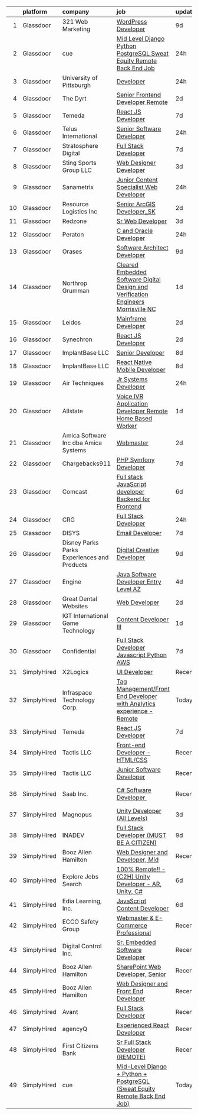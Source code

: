 

|    | platform    | company                                      | job                                                                                                                                                                                                                                                                                                                                                                                                                                                                                                                                                                                                                                                                                                                                                                                                                                                                                                                                                                                                                                                                                                                                                                                                                                                                                                                                                                                                                                                                                                                                                                                                                                                                          | update_time   | location               |
|---:|:------------|:---------------------------------------------|:-----------------------------------------------------------------------------------------------------------------------------------------------------------------------------------------------------------------------------------------------------------------------------------------------------------------------------------------------------------------------------------------------------------------------------------------------------------------------------------------------------------------------------------------------------------------------------------------------------------------------------------------------------------------------------------------------------------------------------------------------------------------------------------------------------------------------------------------------------------------------------------------------------------------------------------------------------------------------------------------------------------------------------------------------------------------------------------------------------------------------------------------------------------------------------------------------------------------------------------------------------------------------------------------------------------------------------------------------------------------------------------------------------------------------------------------------------------------------------------------------------------------------------------------------------------------------------------------------------------------------------------------------------------------------------|:--------------|:-----------------------|
|  1 | Glassdoor   | 321 Web Marketing                            | [WordPress Developer](https://www.glassdoor.com/partner/jobListing.htm?pos=117&ao=1110586&s=58&guid=00000181b88509a8985dd93b8ad0f6d2&src=GD_JOB_AD&t=SR&vt=w&ea=1&cs=1_91f9e5e0&cb=1656658135871&jobListingId=1007954822152&cpc=FAE5E775D180B2FB&jrtk=3-0-1g6s8a2erirn1801-1g6s8a2fc2968000-ddef0a82a10e3399--6NYlbfkN0ByKgfaUt2a0Irmq-00o0RC15nfDUp_kuS-Odc59J78-rY6qT8LiDivQGgLWmAUNF59yreOZ2i7sknObRLW0wiZrqiE0hR_zVbF9rB1AyVlskaCA_HXsRLnJBHonyFgz_k_KQiJJ577ITbOYuntN_GnUFWrxXjITNmd5vyIH0A1taPlR70B5rTi287WCZBQeAK7aG8vIbEobveN6fFgdDw4OnAdDRCjR8U3v-WOJY6ZmN1nmR1EwEHmyC33l80LgjpVZ8FMz3e4ht4n8HRvvFxqedAWOKqBXyISsvmrgLKa0NxkLyrhnL0JikCCtxE2cbI29h4h109a-l5OtAbnCarU9ESh2YOAn4grb7mIQrIYq46nh8OVZHAbSuT_w8jH_AiQVDivslN7uo1_6GRA77jO661giMrE1mx7tLHkScsauj7mh-Q8QAF-dN7mI9nKyfS4MJ1O8MSK678NZ1_O4umQRVMpEOGGkvqeLPuDBm9CTz8aIbKoeptl)                                                                                                                                                                                                                                                                                                                                                                                                                                                                                                                                                                                                                                                                                                                                                                                                                               | 9d            | Remote                 |
|  2 | Glassdoor   | cue                                          | [Mid Level Django   Python   PostgreSQL  Sweat Equity Remote Back End Job ](https://www.glassdoor.com/partner/jobListing.htm?pos=115&ao=1110586&s=58&guid=00000181b88509a8985dd93b8ad0f6d2&src=GD_JOB_AD&t=SR&vt=w&ea=1&cs=1_ea96fb08&cb=1656658135871&jobListingId=1007973167613&cpc=4050D81B60456B41&jrtk=3-0-1g6s8a2erirn1801-1g6s8a2fc2968000-ccded6c82736fbf9--6NYlbfkN0DuulVXW0zorKzZBhjCLVUeZ7NW8p90YuVyCa3-Ydwd44wMloTYOIEOkr1JTqGNyHDfc62YAob_IpDPsfmt0dnhP9X171kEGiCajA6DMkizCX1ChDc3lFUHn7a3oZ7BpO8rrar-piFeJO4Ync4sZTKoKm_G20t4tysQzYgwb-jcZBEZlTxIsHrgnzPgeqAdZXFb5aCArmkWmqg9cXYo-n1W3C2mSHvSIAXr1oOHWJl2-4k_KIHnQ3mvW86kQctA9QAexCiVAJ-rH0E-VQdvslmOuKXqLhHZWcZv9EY-W7ducmnfoEEIGzxLYT7AF5hYXKkV6XMO7Kj0jFw74yE38goTILHn6NJaO4Kyff9dzKJ8EiOe-zv_QPFacOf7pcZFgpL1o2Yl88URqyKuV5KmfWm2eXfzG1t5WetX1ZIXmD7dezN3McyqQRtsM3RJOCx-w7Xxp2WGaLGKF8GXfv02WcMqIG3SsboqfUK_4jx7dq0oFFrbpli-gClh1-Xw23zvJh4wFkhfN9vOmg%3D%3D)                                                                                                                                                                                                                                                                                                                                                                                                                                                                                                                                                                                                                                                                                                                                             | 24h           | Remote                 |
|  3 | Glassdoor   | University of Pittsburgh                     | [Developer](https://www.glassdoor.com/partner/jobListing.htm?pos=107&ao=1110586&s=58&guid=00000181b88509a8985dd93b8ad0f6d2&src=GD_JOB_AD&t=SR&vt=w&cs=1_6d623191&cb=1656658135869&jobListingId=1007973886550&cpc=9BE7264F9E667C9B&jrtk=3-0-1g6s8a2erirn1801-1g6s8a2fc2968000-206045d09a0f219a--6NYlbfkN0BGmADthxZaA8otmfhfY0ijVz_UJDX9MEhiblMcOISCrbd7MpXmKChu_c6xcD5Q0smoz048FtDSBW4h2ZiC4SmbOgUSLA98uue0GkrBs2WS9_AWecz5ysaEzTue3oobRZikBQpQhOjWHMPHSKhJO4Oo1B4e0Eq1UDn94LxHyPG7EchgpWViSfdj7UNJ-nV5xr-_6Fr6kwqKt3GGUuZ_irnBbDL4lA5r1T-XBfkGwMOcdZNEEKfx6s-Dlm29PAeuKhzK0fmNLNVUv4KIADBf5iMPnZ1YTNMEY4OfDK6zsl9wKnAaVNhgWfAU5lPIqfFvSqYP1xpncaJmObSIsBT2Tz2KSLEb1UbolepSMMBJjZFuijmrVJjSh-KpR8kBcg-8aZjkOeYKI5iU64rbcmxqObrauAbWw8uIdfIWSVllNoH0NrMWM4dKGQYadRRoc6ioeVHY6NBfm1P9vMls5IJglOBPK4EoGB0Gr1k%3D)                                                                                                                                                                                                                                                                                                                                                                                                                                                                                                                                                                                                                                                                                                                                                                                                                                                                | 24h           | Pittsburgh, PA         |
|  4 | Glassdoor   | The Dyrt                                     | [Senior Frontend Developer  Remote ](https://www.glassdoor.com/partner/jobListing.htm?pos=101&ao=1110586&s=58&guid=00000181b88509a8985dd93b8ad0f6d2&src=GD_JOB_AD&t=SR&vt=w&cs=1_2c73eaff&cb=1656658135869&jobListingId=1007969608293&cpc=3BDFD099D8AB9A68&jrtk=3-0-1g6s8a2erirn1801-1g6s8a2fc2968000-a4ac072968c54714--6NYlbfkN0AFaGKiZr_kAHuZ3OrJZNHsT_4fdn-2K5hALt0VUNIML-p2-zq8gOZCfkX0Qz9EZdKZ2S6t1cH4bXOQMzjrwtJfwXKqHF9FNPx129k3-Nf-kHOeY8Dfrpw0UjKWfkWKP4ebHmT7cElbK6Hh-T7_XF1zHQ9SwOOUH09QHAahhz9dYnA1K6_9wyrhugBwV5OlDChFxeMLXZormZxEWBSwgbgIviFV1GcXw-T1v4XdmTHRvFTg9nzPLXtmbccaWqUp7_LK2ka9dEsTQd4hmEvFBvMUgqu6_JpWBqdLstOzO3Qo7erQEQFs_VaRGaqpVq_2XQLw4P2CYDkOeuf5wDkkcxnj_w191Vw4Uf8-ZCMPXwKdSAKYlDnjJ2A96PxDWkgu_zCHaJZ53WgYu7pgRZeAfd8s_y9ZKwZjRAB-DaulrZiYAG6bcX0vLcI18DjMZZ98qEym9GcXCm7XnpwAWVkybRvYIsht00UN3A8dMUui5IeozKTdKcslYuUAyYu2sHm3FeRUeZkKe3K-ao_F721kxK76XOSc_15-zhQ%3D)                                                                                                                                                                                                                                                                                                                                                                                                                                                                                                                                                                                                                                                                                                                                                                       | 2d            | Remote                 |
|  5 | Glassdoor   | Temeda                                       | [React JS Developer](https://www.glassdoor.com/partner/jobListing.htm?pos=109&ao=1110586&s=58&guid=00000181b88509a8985dd93b8ad0f6d2&src=GD_JOB_AD&t=SR&vt=w&ea=1&cs=1_ab5b0ed0&cb=1656658135870&jobListingId=1007959732625&cpc=1CBFC3E34E2A31FF&jrtk=3-0-1g6s8a2erirn1801-1g6s8a2fc2968000-daab9cf358e9a641--6NYlbfkN0Cdyrb_-SYpjIsC7ShR4LTJruqxAexHI1Km_0W0EzpI0flnEmGiV58GZ9xpe0b4n9KvnEwlxLNWrBw5USPH7_yK7Hr0sOLwuBdBAtci8AhMmMFoxKXs5iBNk0ouHvMGgggKeSloHVxXP2HTUaJrgjzIf6iQaufQAIIribjXMNbv4f6do14-85BNRRzFkWm0yeI1T7Q_lXXhAnM2p1XGqq4BjzPmaCQgZREpmqsbDC0bDz9BBvvI69LAA11_LRakOFG1oqQAdNNlpzgPbkAM9rB9_BAAn2UbtTe8sEwmO-b6sYVulw3mfQoqrrO9K4nWR3PXJ6c-e209iWR3g8yyF43z4EtGrqCjBiKwr7-JdfKiZsaNUON3upfrKiUVvxnx_76jC97nw3dp_TPBCyYZaNxTnJK9Xz2_iyw7wJ2uP6u_KSnLL_YFu2OrS2g_vB8sNDAs4aqRIjRyAdRXCTZt5hUS0dTT3DGzTp_EbjJK8Bha2EpwAwOa1yfFg8a9BOaglQQ%3D)                                                                                                                                                                                                                                                                                                                                                                                                                                                                                                                                                                                                                                                                                                                                                                                                                  | 7d            | Remote                 |
|  6 | Glassdoor   | Telus International                          | [Senior Software Developer](https://www.glassdoor.com/partner/jobListing.htm?pos=120&ao=1110586&s=58&guid=00000181b88509a8985dd93b8ad0f6d2&src=GD_JOB_AD&t=SR&vt=w&ea=1&cs=1_9750feb2&cb=1656658135872&jobListingId=1007972933482&cpc=214153447B1391FC&jrtk=3-0-1g6s8a2erirn1801-1g6s8a2fc2968000-f29663f8e8c1ff8a--6NYlbfkN0AdGrDT_OdrtthzsxK-GnvOK7_TOwTlzanfCd5piQttZd8QxgKNk2fPiFQ6FW7UidOhoCiaxbfr-5KHlx6KUmPwUoQHHa83qLGJ8RiwwX9zcEoqwl6jOgT_nBcCBNX_Yt3d8j67AFvKV-b8pbQ4WAiuj33UIXVjyQnZMT6l8bFvT2dLw__6S66aOqif743zGO_V9pZQPaYr_vSO93nsoe7jigPpV45WJlJxmREp9aWs82FqBKXJiM6582Rm7kOCFdJQYO6Sc6WrcR6BX4Crcu3LlUZM1VWDI8bigS2d4imNWE1WPjFlr1uA3JmaWedP_VJuC0qUaQuRNX9rMxfIgvAZDzJWBretv0AzOv0tvy8YbK1p_hV-pZQhVrg4EuB5yf2dw0YFC8FmVSOMGbPt3N6F0WmFXjpcHGkcjiEaImEo0-YBTJAfypfL0ztDCCcOpsY9OEShQT7oZncasC1R354Fuf-jOGfieheIM3ug3dNWzjoYxfEiXnBR95aCHqRMYCfKXq35PI1U4Q%3D%3D)                                                                                                                                                                                                                                                                                                                                                                                                                                                                                                                                                                                                                                                                                                                                                                                             | 24h           | Englewood, CO          |
|  7 | Glassdoor   | Stratosphere Digital                         | [Full Stack Developer](https://www.glassdoor.com/partner/jobListing.htm?pos=121&ao=1110586&s=58&guid=00000181b88509a8985dd93b8ad0f6d2&src=GD_JOB_AD&t=SR&vt=w&ea=1&cs=1_39acef8e&cb=1656658135872&jobListingId=1007959632296&cpc=5E31031E1AFF45A7&jrtk=3-0-1g6s8a2erirn1801-1g6s8a2fc2968000-f72fa0827f02a371--6NYlbfkN0DeXU0vMxLyKhfauY-dgUBa_3v1DHLtGGo4EP_Dl8CiY17m030-MnRoUnKaUvkqOvQB5Qo7NFbDzIdNkqoeD9lZhcAe39ZRGXc5vpNDZLFK6bRoBDzbrMjPgToN5QMZkzHVd3eCPMQ2Cf6P6wsqHpVh2Kn71G9VE0thAaeAh4K6J073OZuymziNhOC06MqbG-kzg42ONQRD74yige9tSWxd8pGemxxlz4dqV96GHJj-MpMcmhdMGyvx1uTOYn7oAgKHplWmCPDg9WPQdE-JDuDA8Mf2fWsRWqh-6ajWEv5ETHfQdiie2x0Gu16iNrp45CX_Npxa45UG-0WezoBDbdb53jMtGNTW3QE9vatt3Vg07quQH7nBA72Z63TOC2ff7zcUqjLkVyL7LZ1kGU0A0EGFhBKbI-goLJqO62C0hwb-lge3CiXn6hPifdFCK0XjbjHkJh_7wTo0-oq25b1W3rkCuiE-cg3x_-Pxoeuiuau2Jh-g2IukdsY2zkMpNSa0tQo%3D)                                                                                                                                                                                                                                                                                                                                                                                                                                                                                                                                                                                                                                                                                                                                                                                                                | 7d            | Remote                 |
|  8 | Glassdoor   | Sting Sports Group  LLC                      | [Web Designer Developer](https://www.glassdoor.com/partner/jobListing.htm?pos=129&ao=1110586&s=58&guid=00000181b88509a8985dd93b8ad0f6d2&src=GD_JOB_AD&t=SR&vt=w&ea=1&cs=1_f08ce233&cb=1656658135873&jobListingId=1007965945473&cpc=4050D81B60456B41&jrtk=3-0-1g6s8a2erirn1801-1g6s8a2fc2968000-7aa6ed2c7a1666f9--6NYlbfkN0CO3DEfAY9A68AIVwcxeRGvQUfeLcLgbZIyCfLEHxv2SZVKkquo_LQo712HIgkdXbJ-nyzvMI5zAVDDxnBB20dV19Pjqj4grMzYD55erRDGhyKWRc-5yL7nhPy2_nAEKeYIgowmybDNDjYvnbAiTZMHc0zKbFKNkRkOR4dQlsFasbfCPDHFXkQgfJvKytGSIu_nEBnvoURSZ-q7dziS0vrGRkPzZRKmfsMzsN-ZFDu_4_ZXVLxDXVyQjpLlm_OB5rxKkRCXCm7wEjCTzS6cMn5ZI7EtaUX24KyA_28YMHnL5KgIfHVRk3KJvbR5Vb0nIGjSFQeH3pYB5PmMg0sS-7s6BDfi3zIG6cd1uB8wt94NyQNyOSNwECc3lCdEVb4KHKrqCkApD_rZjs54n1dZ6J3NGSX945cFZlOlDwHnR14Y-jg22VBxjfV-rbiGpEyQR2YHYbTKRY9ldIvNhsxi5VZy8sSYqHzR6yN6CnLG1FwXPKTFV3uWTqWBwoD0MJOJ1aI%3D)                                                                                                                                                                                                                                                                                                                                                                                                                                                                                                                                                                                                                                                                                                                                                                                                              | 3d            | Addison, TX            |
|  9 | Glassdoor   | Sanametrix                                   | [Junior Content Specialist Web Developer](https://www.glassdoor.com/partner/jobListing.htm?pos=106&ao=1110586&s=58&guid=00000181b88509a8985dd93b8ad0f6d2&src=GD_JOB_AD&t=SR&vt=w&ea=1&cs=1_3c647101&cb=1656658135870&jobListingId=1007973297537&cpc=281FE6ECBEE2538F&jrtk=3-0-1g6s8a2erirn1801-1g6s8a2fc2968000-feec02afaefe8624--6NYlbfkN0CyQKdz8_lqdlgY-c-amsQST66Z8QjChsyYA8vzcGklWI54h1yaGRml5nZ8zCgFfjIOgXqhSjZJh-skiC2lxW7_58zFCYC9iOM41XfcBEeYvAm8MLwOfNCGc_AfJgoz_-CfSctcH7JyVepqvnLvBLKN7lNiOXCdOssTUdVoJKo22ca9fUqE-emWbrCvLmsIfIk7Odw5gFDNDjV_0YN_d0_kQfzXJAd399QrJCgIUwSxS1UvB_ZA-E93r8W_hi7P47l8D2VRyEG-eA3a20YSXtd0Bz4_hMy6UnmbrGSftL8Ifa_R7N2AwLIOAxiPcu6fHOkjgH5ieyH7TG9roHlOBNbgntAj0WNxmyc_X9NpGRt14c2lBI9wkhA-zGeQg-67GZVwo03_KN2hSMiFZgBslavb_WwUmG5XC_VkycYAG86ObwvvK6sOyNH1TRn9-QSM717rFnA1d506IWUG1hSSt5UxuDg0W4lyHi23tYySjyy4nzl8HFcQyTBoxgKCNjrF8z5nC7kapBxb5beCp3Sh0UMajRjdeFo9GhU%3D)                                                                                                                                                                                                                                                                                                                                                                                                                                                                                                                                                                                                                                                                                                                                                             | 24h           | Remote                 |
| 10 | Glassdoor   | Resource Logistics  Inc                      | [Senior ArcGIS Developer_SK](https://www.glassdoor.com/partner/jobListing.htm?pos=130&ao=1110586&s=58&guid=00000181b88509a8985dd93b8ad0f6d2&src=GD_JOB_AD&t=SR&vt=w&ea=1&cs=1_2b57958c&cb=1656658135873&jobListingId=1007968476433&cpc=8795CF9063CD573D&jrtk=3-0-1g6s8a2erirn1801-1g6s8a2fc2968000-056300e98bbe2ffe--6NYlbfkN0DocVae39sZLCxJXXhhjNJGvhWXz6YqWEk9zT_2ttyk4dOkm-T17qKsjgnI8TzfsPfvMqwyBL0fsmgkQiCIV2C_JiMt1kmt-VVTFO8L1FGwNgb-W4bQ4HKYm4i12e2TLBRB6cQ9b2hYphuAuOqfM9KRVsffsw_ZDFYGJ_yDiKNnUDoEyGpF3VFtJzcnsiWyIIhCYUP20qRJPFqpSccYmxZuzZRld7GWOiOnzVvnAUiK5wqF-WhKzBq70dnJx4KAzLcMyO_b8-_NVMzhfAM0pdQI18p4WhMcwJ0zDyynTUkYwU8bnYCHBKEw2Ym14tGgDg5LINJz92i3iNdocynoq6_ae4Utzzg53yAvxsQ41RW-wr0OtgP4JSP7voNrubKKkdBvjKNnjOUGmQ2lyU2aMN58De94QMxrkbZYP7Tzsiq1RC4d2jGPJ4CKq3a8gPLDYqPE6aCIM19z4pIyWpqvqxHQSE0FBq0E7XSMemfjPZ4jOd41d9YW4gzFx2RSTSfhJyg%3D)                                                                                                                                                                                                                                                                                                                                                                                                                                                                                                                                                                                                                                                                                                                                                                                                          | 2d            | Remote                 |
| 11 | Glassdoor   | Redzone                                      | [Sr  Web Developer](https://www.glassdoor.com/partner/jobListing.htm?pos=122&ao=1110586&s=58&guid=00000181b88509a8985dd93b8ad0f6d2&src=GD_JOB_AD&t=SR&vt=w&ea=1&cs=1_fd5d68ab&cb=1656658135872&jobListingId=1007966031770&cpc=07D58528F3898F33&jrtk=3-0-1g6s8a2erirn1801-1g6s8a2fc2968000-46dacacdc4cb711d--6NYlbfkN0D5EoDI19pzLD_ZoAvoqM1-O9qeTV9KvYbDAr1-bMzVceZA0cQEimOq0f5sam2iMXLvpBAlcFYpRrbMVYo4nbG-vgv5xRZHLy9Uj4Tzy5Eu76bzreVEvUrNpyM1vNAFX83T2xwVnP168wdDxOQ_bPP-aysbWYDrpPTTxNvfPajk2DNn0O2lnR1JvXq4VHbRo06q6jye0HfaXuRj3Cfw1GAASYp21vE0EmCniwdAdggJgJSpPgEblBXvG1BOinoiIrp50cBoZpcO6wAh4bQLeXb629MOtUuJwKk4CUfX0zaPgGoTfTzStCRIs0z4Pk1bVf8LilcyWocPZIe_-RNyqNCmdC_1mpOlXujINEJ6wHhyhgHCe2ky1zBilFEh_BTYyp1zishQJtU_lbhVx6oxP7URol-1CrYMo7UY5RCcf49zosqDV07gqRt0az13fFWijYftn-z_QjQCwLG4Zh9wmTlAhNAGrhyb0HqBkCkve3Y-UbO3SFT4Dda4xLQLKdE5Mq4%3D)                                                                                                                                                                                                                                                                                                                                                                                                                                                                                                                                                                                                                                                                                                                                                                                                                   | 3d            | Remote                 |
| 12 | Glassdoor   | Peraton                                      | [C  and Oracle Developer](https://www.glassdoor.com/partner/jobListing.htm?pos=124&ao=1110586&s=58&guid=00000181b88509a8985dd93b8ad0f6d2&src=GD_JOB_AD&t=SR&vt=w&cs=1_d7936f66&cb=1656658135872&jobListingId=1007974865644&cpc=87A0A889578C8297&jrtk=3-0-1g6s8a2erirn1801-1g6s8a2fc2968000-d9667cc982d845a4--6NYlbfkN0Cx7R8OmodZU4Ze4hnUhR0Myw3_voyDLMHXumN7ynSuTrXceT3foN28OOGtcbbQ_752gPIrCEo6Vy0p8N_BBb3t9TVBYAIm1Y41AhN24E1pxPfMbs3yvxkfKTw8SxhZXdVBF8paCYwprsuc5fW2lwSOSJb8ILJ3rMAnTh8LZQSAyZ0XYMHdwu0XXp8N6IAGBBr8y0ywepZZcZi-YWGVtoTjWZxKLEPtvz2HGn_QNg5sMiMafSHVysDmdwARde5oEjm1FSTglOERPSeR3Jca5PezrGZ-5CDuXwjIasUPPaEoXrSGBRcoIOJmKuxHNmf8XDqkw0bJLlWj0fv8d5_VJVnImkR2SXsQjt51M4U64fSKRXl6oVegQYEIpehMkZQOuQ4d-nk21A2MvkfrDR7MWH9lSgTUjzuMFNUKteBN_BpDAcyTpjnU9zfPpFHBC1nB2vhI9ohBRiXTy1GwLN8XfTu2COwIJ2wJZBYHcpQBAsrRgMVvqJ5CxqCi_Q15-C_tJ9rGF6eEvDbSrHq3VmERwsXVOaIsuszXMiIJuR6iulLNxOeDIOd5szRm3t_6x13WOAR3-xdI9dbv-mHWo6nvBsVRLWnw6aatgjwunxdnJUQTBmv0F_Jxm94ct4shwZ4qLeJFfq0Y5WGG-jagGrVKdP785RvWlS9YLqV0qe0JNtpNASrimKfqUAzqkqv-BpGNE_KotBXbefvZVNXevO9wYQWksNqovpbVZrtosgQxzqJUcf5RrFF_ApzD8BBr3eiXy393MEvo4iJoyjPhnVJWkfhyacbNVBPzQJP7GBQb5nveX21qzDH7R-AzfpIyVCAyeqDF0MLOIWqIZMs3tVbJRVdAYnX9hWELdSXE2CSPcM3LBx5BxI_54NfcuZ5L4fUOlEC6DYSZ-mKXD0tZeCglxjT4YhsW1xUmqzYtr2YYgQNXxQPyiL99016s_YsaRagDwtfD2iksct7QJTwrZbLxwuuRk4sySDy9OaKagoREx_GSk1FTLqVNU0WMr3ZwJM6l20-Z67wyOm2BH7PDPo3fZ9Ky2lLBBo51zX_t86FUaqXAH2GhS6sPBzlFxqa4XdK9m8l3bc-NmgCqIXa13wRDJtMxfDTOG4mR1xQ%3D)                                                                                                                                                                                  | 24h           | Chantilly, VA          |
| 13 | Glassdoor   | Orases                                       | [Software Architect Developer](https://www.glassdoor.com/partner/jobListing.htm?pos=119&ao=1110586&s=58&guid=00000181b88509a8985dd93b8ad0f6d2&src=GD_JOB_AD&t=SR&vt=w&cs=1_00c845cd&cb=1656658135871&jobListingId=1007954359513&cpc=1FDE87803EF93CD3&jrtk=3-0-1g6s8a2erirn1801-1g6s8a2fc2968000-381539ed4f9554ed--6NYlbfkN0Db6qelecMVkl4ED7NDjuH799SHfUD0fjmF3dH_sWTV-S5cZtlRRtuRgHnGdezahXkl6jpw39mKrvxbEbkw0NRcHkgwbeLVE0O1BqtxC9o0pyAm7MQlXbmQhMU5GSQ0t6BRE6-n_dygQLXydg419ewpC82HDnGq6AdGBpmNAjgyDdnuoMXEWpqU7_6eN3MMlP7ZIDx2e7WFfJxaLDCDSdbkiFxmNkZvUAceACtWAFqUpv9CCtywA4oIpwWL4uLMD-xkeiM2NwUDs4_50Hl8dqbQOJ9-ttokua72UiX8d9cuRUYJhP7uNRjiH6F_CK-tsBq50S82CWGI6ljz_SZkiGjC2uGrjXJhJwNpHaI641VuYVoQjxg-lVUFJoF7vIgmZ1sEXsD8EEECm12gYihV61W7BgC7_CJiBG8FG7EaaNrL95-b-IS4XXFS5bf2B30lDGZr8LBPqqv7Cc_-uk_f5yn3wywKuKRtj3hGiPAsuHwYIpGXZrVMSsVbjpMlpNWAYKu3tnOak3eMbzyx21EnXbRwhJACdILeOhNe7AKXQQVeVXoGa3Z-6tPSy-Lcq9Td9-Y%3D)                                                                                                                                                                                                                                                                                                                                                                                                                                                                                                                                                                                                                                                                                                                                             | 9d            | Remote                 |
| 14 | Glassdoor   | Northrop Grumman                             | [Cleared Embedded Software  Digital Design and Verification Engineers  Morrisville  NC](https://www.glassdoor.com/partner/jobListing.htm?pos=118&ao=1110586&s=58&guid=00000181b88509a8985dd93b8ad0f6d2&src=GD_JOB_AD&t=SR&vt=w&cs=1_74ffce98&cb=1656658135871&jobListingId=1007971267809&cpc=8507CEB59E1C6AFB&jrtk=3-0-1g6s8a2erirn1801-1g6s8a2fc2968000-dd762aca909c78d6--6NYlbfkN0DPf8Tf_oakpB62WadId2dzQiWExtALTi0lpCM--zHBL1trAzPQuAwgyDf_-NiZch3i-OYCl5j4tcfnsSekmRf7-8p5DeRdTjJRkymvbUrqpf2adcNt9ybjtpfD7FJavY2C9wNuAjgUyqV2YVCHwe78Bia5_7pDAbmKaQvErAiOmav29zitHpJQhDzzNbG-8a4NYTl5dt2styQz0iTZRTJurKBcw2GMO_s4bUBD9MY14fWZTzwMoXvI4gkgR7QhBjgIfhyT4tH86j0PMa8kbAl2bok5iMwgy_cwl1L8v122al8oy_HjjC7xuAXy19w-YifLxkCbPLmzOOa9saOd92xx7yyEoZiugVO_kYThSKlByhxDyuUW8dS8MyL6XuBLxyhnYYaFCwO66PUIVdHs-7LnwhqGFPj0NhsegN5pb1Tell56Acc4BBj9x8DrIsi7oOSyWgXZXX5VmGzHwgm8StUDaR_kAKiQ5keq2DTbtfwywt4XlYRwzfQzAz1peHTLNF7kuCiIAls2weIu50m5zA6Zw_on33uv_a4yhJaTqLE3PHz5tcf_3spseLBrEci2UwXjvtPBFRCIzfdPgAnnVZMOuIIqHs_35d-boToPTwcDSWImicJ0Nu06PQ65N2ZP11caEASbupw_ixy_SN2gdYvJRxu_iwAHclBFIJoi3IjcZi_imVagNnZ891RjgfVefAZLF2dob8UTq97BYH69u9zIX9PiDxpBzj8iPKUz5WijPfsHhyYSys66l2dXIL5Nh_MSIES7m7LI7WLFtwUWLlZFDvtBWj3-6dcvsJOb2McwgLnk6hCUy48R4ma1_xbxpJ4zFM5C4ifnWPMZ-YLPxQgmt-5VLHGkAApDDo94JCHMHKtpfXD3JZeHG6DH8XYhekkIl7uR0qGGjbSmBtzU_y5Wu67AASq76IY%3D)                                                                                                                                                                                                                                                                                                                    | 1d            | Morrisville, NC        |
| 15 | Glassdoor   | Leidos                                       | [Mainframe Developer](https://www.glassdoor.com/partner/jobListing.htm?pos=102&ao=1110586&s=58&guid=00000181b88509a8985dd93b8ad0f6d2&src=GD_JOB_AD&t=SR&vt=w&cs=1_ae785a8b&cb=1656658135869&jobListingId=1007969127017&cpc=356D09F0C08B1729&jrtk=3-0-1g6s8a2erirn1801-1g6s8a2fc2968000-0163859a117570b6--6NYlbfkN0CZUO70VSdYKA8PR3jfrSh5ljhqJhfDt0PzQCMubt8cRihWbmqO_-CcWTBwQGpXTigigmGnKKs1tVoKZfO6IhECbzo5K_eyvyHLri9C8AICoeCdwmFFsE_0QT7qt8DQBw6VjPm8JbxizfOM9s-ip6P-ixb1td6LAa_DfWd_kymOIJD9IepSBIo23sXQQKyePmmC51f6Fgwn7aegofzA97w3xdCkImmSLR7vst2Syv2YPE-mmXozI4EgNPgEBuHsp4r0j6vynj_pHUSyeuDfp5mR_tuwImqwelgXtwHAeKYs8fOrEX08G7dSJmIuLjj0_yMBHKEDyvxgGYH5g7c52sn6hjCIfb6mTlda4sY1w8vxcr8m6K_vpnu4ZHLT0PMA6wEkex_szN4dAIH_4hTELbG3TAtTWG89b1A9nSjak8W0GUSIkab1iqySYCwkqvm6T4laBQ_VNhEN1wizp0yhdwNdexsfSfdJsfsJ9vwHUk9TvwepsdCoySU3e_S18-zmSQyo63EUJyPU8Td8aiK_IpSjUhQ5sqYDtAIkcqp0A-afgApZzHnciuUC0uevuiJ7jpzKbak_iyBgLTD99rGI4oM-zhhRv8oN6M8%3D)                                                                                                                                                                                                                                                                                                                                                                                                                                                                                                                                                                                                                                                                                                                      | 2d            | Windsor Mill, MD       |
| 16 | Glassdoor   | Synechron                                    | [React JS Developer](https://www.glassdoor.com/partner/jobListing.htm?pos=111&ao=1110586&s=58&guid=00000181b88509a8985dd93b8ad0f6d2&src=GD_JOB_AD&t=SR&vt=w&ea=1&cs=1_dec92a76&cb=1656658135870&jobListingId=1007968335728&cpc=47CFDC01B3F81FAC&jrtk=3-0-1g6s8a2erirn1801-1g6s8a2fc2968000-a8c81833d9a166b9--6NYlbfkN0BTd2IEpE8JLL40oeQ4zzPpkgJHcvS777rH89BTm8MqnXWov_kcApvAVkebXd7qJYxNy0_qwu4wql1hVx670LCcahuuhODFllGzfln_hYJeov-KoiteeywrnbBztC6nhxA9VsHj3LeF2XfsEgVqjFnEnFHJCB11yLcmrlMyIT2Z88Df71ttuUoWJfg2De3XErfnNDIKfmt2-5jqGMZ6ynNvaWFuL_8PmzNHKCSMdI1XucEh31rUaJf1As1HosSLIyzhX-HsVcUqcMuEaK9-3UWmD-zW29yNkaIAbfJyL4BdxDE02pLg98rSoPEAQHG3O3bi8I9uafWAFF6V-gvYQAPrS06-UQs2A_HsdLtZR2PtDZNNLDz9xC3aM1w8-WTZstrOXbvOxGN3o0swncIf6Dbb3_7d_IaSk5939KxaunU-dWW4uWqg1eF9blceZXf7ft9Ezr7m-7EtTtnfAP-SEaGE3_xNFhkLUmRFz53BoO2gH64Xj5KegnxH6U4VXvFbt2w%3D)                                                                                                                                                                                                                                                                                                                                                                                                                                                                                                                                                                                                                                                                                                                                                                                                                  | 2d            | Remote                 |
| 17 | Glassdoor   | ImplantBase  LLC                             | [Senior Developer](https://www.glassdoor.com/partner/jobListing.htm?pos=123&ao=1110586&s=58&guid=00000181b88509a8985dd93b8ad0f6d2&src=GD_JOB_AD&t=SR&vt=w&ea=1&cs=1_d62d049f&cb=1656658135872&jobListingId=1007957820633&cpc=9EDA28EADF1DF7F0&jrtk=3-0-1g6s8a2erirn1801-1g6s8a2fc2968000-45a05c806a6d09c3--6NYlbfkN0BHQbTvVCdnG9b5D_7dafPobYSDZepSIAvvxtVc087LjiNw-s6lgyJaGbu7fEscQ6pZBMKEtdjxNwgmX0ciyn-BR6tE8MLSG_fBtNgqzdZIrlcnvrR-wrO9YX-yeiUAT8dLF1Ic2AHyvzhCxNBqKELpLjJWlKBiNFQYeImUzGsLe4qlT9S8ZJ2CPHHjE3WuI9kEJVlMpHHkAGCf-WHvDSVSF4sl-c7_UBvp8RetKD3422hjeXN7bjZomUNYmMR14OA9BafTqUNJPibIqJOK2hJkVTqQ7hAvLYFeiZzks7SNt1a9FwLXYDLiX7X919FJnFxS1eelrT9aQyS65sj1iFegbs2zNS86UEiTBBt_QS1DaH-508fOKgqkulTDcFXusKZSuFQq912qhk3Xs6Z7YVUCVb1X_8K_YT5GoHC_fcC-AytPKOunB8lFOrShFr6_2IM3jjmF-TTrqEsPOxoBOCcnv2d2xj_a7IOSZK8xceywfBhAJvy2Ek8Akzsu9JrdAfU%3D)                                                                                                                                                                                                                                                                                                                                                                                                                                                                                                                                                                                                                                                                                                                                                                                                                    | 8d            | Remote                 |
| 18 | Glassdoor   | ImplantBase  LLC                             | [React Native Mobile Developer](https://www.glassdoor.com/partner/jobListing.htm?pos=114&ao=1110586&s=58&guid=00000181b88509a8985dd93b8ad0f6d2&src=GD_JOB_AD&t=SR&vt=w&ea=1&cs=1_db242dcc&cb=1656658135871&jobListingId=1007957807226&cpc=F5E96E35A1725171&jrtk=3-0-1g6s8a2erirn1801-1g6s8a2fc2968000-5c8d0a05a8c6c5a6--6NYlbfkN0BHQbTvVCdnG9b5D_7dafPobYSDZepSIAvvxtVc087LjiNw-s6lgyJahSy1GHsxjTdHmIMK9E_40OTjVPO0ENsVyl6GMyfEVsoo29DQNBqPMsCPXjbc_KenJVHFPBx4fOd6tzIQsHCej_drai49cVorEUJqvvUxrHGJmB0kYfFXhy60oIeINEh5HdgkhMfuAq-rRLVDBQT3YNrIlC3Ij5AJnWBOeIJ4sS-yq5YluywjFBIuaTKHd65T2OFu5QVW4oXKwK3mobsl9ZNpUXoFK6yeSZwFOGMVOk5V2UGxAZredLEqa7S87yMS-TDVdRTs1QMjU_p0N2e0TaOwedxeqX4AFjVymQgHZuJkhdn6oQ91geiiVCzoPO8clK3GE1HLiKfCnrZDItEjnFQ6RjNX-iXOPRUeK91Rve7ZOFjU5PiMxo5qfgUZQjeMKlQbgpjZxqB69QEwFDgQhk0fJSecz3MNRnXtkB2p9NadfI5mVQjgzx9rkTjNdh963fvdW55U-8MHRdiTmAUI8w%3D%3D)                                                                                                                                                                                                                                                                                                                                                                                                                                                                                                                                                                                                                                                                                                                                                                                         | 8d            | Remote                 |
| 19 | Glassdoor   | Air Techniques                               | [Jr Systems Developer](https://www.glassdoor.com/partner/jobListing.htm?pos=105&ao=1110586&s=58&guid=00000181b88509a8985dd93b8ad0f6d2&src=GD_JOB_AD&t=SR&vt=w&cs=1_b9cb6144&cb=1656658135869&jobListingId=1007974111184&cpc=C433947A107EB3A8&jrtk=3-0-1g6s8a2erirn1801-1g6s8a2fc2968000-75b81cc36ba8a23b--6NYlbfkN0C7unvABrSIN3qnnBXBwz5C2YcJ2ISdNfLwgVZkQ4MJPqeViWVFcWOCXvAzb4rnghZAbU6yfFGQaPxREoafDXUyMY_FcKQVQ1HqzUhInmgWBWO1w19Ymhbb1aJ6fUgDH1fRBNp1m_HA5t6bYk0-VVuAfnXvrFk_OI70RLU2OWKmvz5W_0BMZn3pcLKRSlrIRA3cGrrMsWfPAE99b0bzQkbx-NT-OsLTPfulvLkiIljGocCPuCPbwXj0sYDKML-Wp-vxdg-V6xDe3Ql7PQsmHX86CP1mcONTzDeiR4BraRa6DW3AMtiPWLEtusjazLrP6gZKaBH4Vi02QhMp7W42lPzYYXzLLfcuGKoTXXBg3YFFOh75ysOZ-wfV07kM2q_AUGAUuJ3fJLRDpO-SITmewOKtmqTyTbS0KY1PW8UHgoRaPE2i-dt96f3Hzjjmokj12vX6jDZuvuBPBsx-gEECAlfmNCU1Usrw9bdct5S8y_a4_UlkhoRNaL9A5OMmgbokwgYt9JtHD8LSihtct3qYd3-ItxFossGwl0f3FidTH5lGK-2ajSOKvfy9o2neR-bRAIo%3D)                                                                                                                                                                                                                                                                                                                                                                                                                                                                                                                                                                                                                                                                                                                                                     | 24h           | Melville, NY           |
| 20 | Glassdoor   | Allstate                                     | [Voice IVR Application Developer  Remote Home Based Worker ](https://www.glassdoor.com/partner/jobListing.htm?pos=103&ao=1110586&s=58&guid=00000181b88509a8985dd93b8ad0f6d2&src=GD_JOB_AD&t=SR&vt=w&cs=1_6eef10e1&cb=1656658135869&jobListingId=1007971653156&cpc=F4EED0218A761C36&jrtk=3-0-1g6s8a2erirn1801-1g6s8a2fc2968000-8c7a27ba036c1510--6NYlbfkN0BLH0BMQoDn-yw6Urt952hBm1JLFZ7WpBxND2cMIOjOqbFVk94wXfJol2fCSe2VsLzwYQDVY4yBLntNWfIPt5l66p5kRYhLtEcg4ykaKF05Z6T24cP9QCrenQUeOVoLB8L-2OP0qeJa08glfgqjNjozolX7HWtXMbMGFlQKYkmc74yYjwkpfeBT5HA0vkqP1DO9VPMh6NvAkK4t34cDHCs269xoK7aHh6JYVrljS5UIHbIUlDMaYRyKgT_CZ6aJig6GjyLebyc5d2E3_mfVgLu2zlmWOtiHlH2FzXdXZSp1QAdjyPRCwnVpud8sCWw88p5HKEx0B2N8JWrm17vDX2cv7EjSqzJCtYL_vr-BLChMuOaLloAHZ3Q3yTHILR3x547yj7kQ2mRfSZ90S-Wh0WQlyHRBb_0zaVrbBiLFfN3bzUZ5a29UF7K4HirTmxLxMoW3OxNn593icTBLecjQZBg26J6pgaY5xrKeQGYZNLsNczs-9YGk830FUlYPNJHkvnD97lkVRx7hmMGxOHO1qvM-VE3AibYSzCBFfDVK7g1_HSX4_CRpYkObSFtw7BSace1SUQsRndLVsTZVzyL3dEbXWezA_cPzMj6vqnkbnwGgija4E1nSub65fooRnDqjorc0-VWwJ4jnBVyP_L6kldcQoErvZV9XmCdrRgFvMLOvk8G9oH3Y1_rtvT9ViEwMQ7IX1wpQOendTFVx-ZSccfVbn8k_ph75PtJtP0NP4tXXt9F6ahU-jrmq6wVojEdjiwWAWo3JVdINt8a1A0Kayjbz-JVsxANl56TqMFr6_3_GWSgzJiaDPhLq27YC2xFDVLYcJFxfG5e6F3Ogv57PJzwJb9GkCkq9lh9_e334JUMz5o9_-T4FTToqHcMVf2t9jtmsNK3iGXNm_O2gmHZ_0U9YbiecFubSh9_kypEDWhEEdFqz-yvKqOuigdQ3ixYlhQx6tjvaF2kzM5ts4AkdF0M-XDb-T8XnQBbzvI_AOh1eNxn8PL7CiPo56ONraPNyy4GvyAwtSllxs2HjpkOMUbJndWIaLcxFHdnddBk9FZu5O3aD8zgxgnvoyFub2Wr7q0Pp20AL9xmTU9V7hok8jha8xnA08bZyz2djGIJef7RP_eyUsv4M9CIzWJMpgH5FYl0kokDOkbG-6RpXI_og2qxgKnOr3OU1508AdybUfVzYRf4vG75zx8DoU8VVFvhx4Z7-Hrvp_4zLbag2O7wHDWZzZE8aoqsTF-2lzJUNGtzLJw%3D%3D) | 1d            | Remote                 |
| 21 | Glassdoor   | Amica Software Inc  dba Amica Systems        | [Webmaster](https://www.glassdoor.com/partner/jobListing.htm?pos=128&ao=1110586&s=58&guid=00000181b88509a8985dd93b8ad0f6d2&src=GD_JOB_AD&t=SR&vt=w&ea=1&cs=1_790ae709&cb=1656658135873&jobListingId=1007969221886&cpc=70D6958B2CFB98E6&jrtk=3-0-1g6s8a2erirn1801-1g6s8a2fc2968000-2df6c45b11fc1472--6NYlbfkN0D_KRozbKJx95I3LRYgbj09bqBDFeyQG4s8tCOB31p2DGZs_7QprmZns7JkflSS2qAac4MTKJJ_iyJ8XYI2Wig0gl6KEh0wS7aLIP_NcHJobkbz7wT33Mci6BN-r1qlaD2iB4NpUAv02nEWBoxps3t8M_lx46AwGbu2Rhffg0ki4pM0-SNYrzBU5_N2NSDcFAN_cktIZKlrvoPg1OOcUsUKK3MLKAitmyJSxKoBQ46aL4rYkBLLmvd6B6NVBpZsNXhoA_vGiUOcj6FpnAo8Mfew7JXD7zfCdUEIWIcm5hSLtH4dAz7HFS7IpBgoz9Z_ZvYjLEzvQDRqdkwG_9-PW6ar8TIBnQB3s-0FXtAWqG2b_GEUzku8khM0gO7lrYcYKpabQLAi_0eNBWvSxLIyctZst_OM9cvvw1fK2Ql4pX-IsNWEoisdJZXBDXqzPXmBhNRGblRyO4NSfAnHeVxQU-QEhXuVy8-HccE4tYez6wPpV5I5am9oaAn1yDy0gRqwdSw519xjFdlK3w%3D%3D)                                                                                                                                                                                                                                                                                                                                                                                                                                                                                                                                                                                                                                                                                                                                                                                                             | 2d            | Irvine, CA             |
| 22 | Glassdoor   | Chargebacks911                               | [PHP Symfony Developer](https://www.glassdoor.com/partner/jobListing.htm?pos=116&ao=1110586&s=58&guid=00000181b88509a8985dd93b8ad0f6d2&src=GD_JOB_AD&t=SR&vt=w&ea=1&cs=1_1f40a71e&cb=1656658135871&jobListingId=1007959605449&cpc=BCC169F53084E245&jrtk=3-0-1g6s8a2erirn1801-1g6s8a2fc2968000-1699cb2a653d259d--6NYlbfkN0CykYQJ_HNbHdf5kOJPY5sE24vqGraE2ZSwnV1hzCdY-kkBUlCiTxEr_Ta6Kx6PIKMceEt0qPtTQq8_Bd0LWZ-7Xtjt8szVJjH8qZz7D_ofM_5GK-MoViJyvkEWrScTnzUBGb5voIGmwAMrTWh1yOQHpsVZuc6BsnM37EyqlXxfAZHJRMaJrCu7niyoZU9XzRTGMzKjDZ_LQUpFnjaiBn_utNkhaqnHNT-_moojEAhb7qyA_cpW-I6SPnCOwDQURhEYikVZT6dy_z8agKRxD1coSwF-xRPrYKx9MJt7muBRTGNTvUhOEGUaxLpkH9zFNbxi6FNC9Hw-Vjqr9zDnLQVLGlM7zEvsecvmX9V4hv2Sd9TSmIrEjFCxEdVOdz0r6iCMzL6TGa15RVpRNChQcSgNr0fLhuwBwtt_vwTs7deMIDiGAH4ZJnhpWTT--mGKR2BqC-X55wodPnx7Oyg-F51rZOyxMQh7qU2AqfhIJCoZznKIRNAUL5Y6GqtucI1OZIo%3D)                                                                                                                                                                                                                                                                                                                                                                                                                                                                                                                                                                                                                                                                                                                                                                                                               | 7d            | Remote                 |
| 23 | Glassdoor   | Comcast                                      | [Full stack JavaScript developer  Backend for Frontend](https://www.glassdoor.com/partner/jobListing.htm?pos=112&ao=1110586&s=58&guid=00000181b88509a8985dd93b8ad0f6d2&src=GD_JOB_AD&t=SR&vt=w&cs=1_c8584d27&cb=1656658135870&jobListingId=1007962513891&cpc=9900C911F071612A&jrtk=3-0-1g6s8a2erirn1801-1g6s8a2fc2968000-7c172bbc971df9d0--6NYlbfkN0Cj-KmZPsf9w80C8b1WzNVrlanjD2SXJjxuCbUWHsXPZlTAgGmdtIUzoKTi6fK6WvaUf39ekFPA7a9BaEkmMaE0FhrvH-SezrB2yTfolnkLmwX30Ck6IDElmp8P_gB8OSeDh_3ogdgdeDdLnB2-riWHtHZ933HasnbmzRrt3VZu2Yh-oZ4J74gmvHZKZtmQlPa-BYaPFEaYmbzf6Zlgdv85Dh5X5_Vqa6oql6xpf4XJxf4z0pAL2tWPvLDxeGi5Klw7dvCG-FmB6k-mY1ntmt72jt0lLAAXKJs3-5N3TKqhahP5z-ilgRHvhmbJkLPcebzoJw-QT9FALE748G5DjM9ehSvlbCQ04v35Jf3hBkz5lgsP2UzveEhY5OnBWv3r_JTfeXMsRnnaXREROnw2wMHd8-yoqu1hHgIhZ0Gbsnw22Hi-BJxU1SZk0JIA0Mv9Vto66itn3ANItyksWCk0zHZM6JFH4YceiWzD4tfBoJvnfLf7bpR4zx7uDZcI9_kClDjGkgx-1G-OiFv-_2CczcpELm_YMCOxp6A2FjTxCnzB6Nbc7P9U1c8ghsjnSA-13_m-0m9WEryhHVf9eAiqojKyIeUTo7LaRXF_s2a-f-0-BsCJZZIpHw65Oh2UNqa2oMunr5o32cRB0Vds2tGZROfGIfd1Uh_r4GkHqSrnEOIeGjYpT-qE_pwPv0R4FCUkic_bPxX2GUc3YwEuUamlIAUU4fPZMEiosuieKUthwk-N0C4fmrEf8EDvaBlzEn7MCoc1hHLZq7f5oVABt5YawJ9JDj6ODMvkl3hMPAeaeuSA1_GQvV7UbPCWuvpeCcefA__-bW2IH_n-mpb9Z1C5kgFOQ-tGdEpGSuLLc9v010ITX72y14EUN7iE3apqetMqvLUucf4TCQnyGDqUNTdgu9ZOQDAh2xPqPw2fCspvhO_1jn8UQOgUaXQionkFRKWJfp52znj3UAaWng6WOlM_xMwNB_C8u8LYm41TDVmnr-t8GFmT1qvsEg03TpWeOYqCRGzdAkgNyUXkki5lZRVltBRat3_oEwbVBvIBfwD0kj1sdy8uLeJ2MccnXuwfwc01acle6ENQGjOpZzq_PpK_uXyIQ95LjVYwAI4QQscMbG-4wUlg61p32B1CIWzy0ptj_di632hQhBCuPSZmMPFjvOPhyjXIFAIbHga0gBFaAece8ip2FpzdMt6a11YuVm7ZTE0%3D)                                                    | 6d            | Philadelphia, PA       |
| 24 | Glassdoor   | CRG                                          | [Full Stack Developer](https://www.glassdoor.com/partner/jobListing.htm?pos=127&ao=1110586&s=58&guid=00000181b88509a8985dd93b8ad0f6d2&src=GD_JOB_AD&t=SR&vt=w&cs=1_a64a1e3d&cb=1656658135873&jobListingId=1007973360553&cpc=CA5E2B5B7F82281C&jrtk=3-0-1g6s8a2erirn1801-1g6s8a2fc2968000-02d9ef93080cd501--6NYlbfkN0D5fR3eNFP5SRj61QAS1DlSNsrWJXaURf-fAz-Qt8Sqf7vwPc3rjBIhlK5ftK21NDgf647E-Kk5C0Lu7SU8EqNLhQKNDPRcx724Z0G3osco9VsRYKBfS__a8qmi4st9YGHTegFBg2fRxFfcPvTpZryMHKKnly0mlMEG7tOheXJvptoldjjW8qhOY4-asbj11xflMpzfpSEY6Pgo22Scjw5zz8es2CToeZKUSgW9DBKLKSrhY1XIK3SPYg5QXe_EPR8U-ToCLfCCZUoMrSA87w4S-sid8UJNKpptakZPWa8B6lTdWYl4n6gMQ1GbUxgXxheUdxaNtTPkBffexmhOv0pm5vLYFGU3--u5KO93ggyPhQBIrS2iTsfVtxF56AFQ3MeAyhuB_0HYilczZkdV2Lki6obCzHu_TKov0nqotnjCtvtzpZJdIGwXOLCxulHrXL2VOyWboOOXXJ2caRslitlM)                                                                                                                                                                                                                                                                                                                                                                                                                                                                                                                                                                                                                                                                                                                                                                                                                                                                   | 24h           | Blue Ash, OH           |
| 25 | Glassdoor   | DISYS                                        | [Email Developer](https://www.glassdoor.com/partner/jobListing.htm?pos=126&ao=1110586&s=58&guid=00000181b88509a8985dd93b8ad0f6d2&src=GD_JOB_AD&t=SR&vt=w&ea=1&cs=1_167f6e1e&cb=1656658135873&jobListingId=1007959612224&cpc=8795CF9063CD573D&jrtk=3-0-1g6s8a2erirn1801-1g6s8a2fc2968000-67267d1e6d4f95b4--6NYlbfkN0BTYkY06FZEdAAtNWO-eDAfNklmfZymsMF6eFRONl7rAMN5x_2sHrqXfWPo9rHDxSO_gacTBItmqj8iP2XLm6svXGqlrMNfRtt-HhjIcX9OlTol68_PaBuKp86itFR3aU3cLu09zAlloFTdg7-CfHjUu5SRsrgWx5iUH1gnubVqeSptFdILGBHLD_Fv4bw5jcd2tcWSRcTeSG682WnLufSUwtNVKiRUN0eR4V5wZcaMBEcmwObgiwkH2sjGyxu_RXoQFsXb1bHbuLvSobz2RKDuo2gKPN_GfpcYXE6K_uUDvU3VODc2JPjjyZjnPkgTM4bhL6Qd6Tk1_6yH82u9TIXb3eMDRgehoBl8-K-sEBXhrrgr8LhSYfm1zEILEY5g5RKQHc9SU3uLIkHq3u1HjCDWZrVQWhlk5xGarjWN-p3-Wkwdux6nDUCyM0O51u2HuxIUfJC_R9uFPpZ9XGhxQN8Wy5ifdo3mAd3c09wDo-ERjIZcAuooaPyL)                                                                                                                                                                                                                                                                                                                                                                                                                                                                                                                                                                                                                                                                                                                                                                                                                                   | 7d            | Remote                 |
| 26 | Glassdoor   | Disney Parks Parks  Experiences and Products | [Digital Creative Developer](https://www.glassdoor.com/partner/jobListing.htm?pos=108&ao=1110586&s=58&guid=00000181b88509a8985dd93b8ad0f6d2&src=GD_JOB_AD&t=SR&vt=w&cs=1_baf52044&cb=1656658135870&jobListingId=1007954528641&cpc=1FDE87803EF93CD3&jrtk=3-0-1g6s8a2erirn1801-1g6s8a2fc2968000-21751419ee34b8d8--6NYlbfkN0DAFTyt7pbDCC2JPO79CSdi1dIb81yjczP5qsKcZIxgiRd1qisRd4re16D_VG3-wzVWT02QtJwWegf68Od0utBGFyPjsdfEihKZFi4gTXDXg0vUOW5QnN9xy_y4cF7t9DnxlGPXNR26x7z7hBbmF3KR3fI2qX8q9BbxwReLqmb8OebHH_h0hLAj4KzmPKo0x0tadF-pS6L01azNZqc8qeH5F_rhvypUkz0HX399F0AHhtXdaMCMtTFcLudoiPfbBMqs4hfL8cymNWzD9fNv3_5UhyaQ735KYBuuZQH9v7jIKo3mX8b6mBBkzZvkaLK3CiUDWeS3XYs3Fw9gwNmOPN9OrR44nhoqzbldljmQK2btAPFImagAMwUgGJ8fzmi3usMbw_YpdAG0LrcUo3FALI4qTEyug9I1dgK_NVjEqagNJnb2fmmOWK45uOar275p4wcd7XNHXnWUbg%3D%3D)                                                                                                                                                                                                                                                                                                                                                                                                                                                                                                                                                                                                                                                                                                                                                                                                                                                                 | 9d            | Seattle, WA            |
| 27 | Glassdoor   | Engine                                       | [Java Software Developer   Entry Level  AZ ](https://www.glassdoor.com/partner/jobListing.htm?pos=113&ao=1110586&s=58&guid=00000181b88509a8985dd93b8ad0f6d2&src=GD_JOB_AD&t=SR&vt=w&ea=1&cs=1_6e6ad4ca&cb=1656658135871&jobListingId=1007964568702&cpc=6193B0C32834B022&jrtk=3-0-1g6s8a2erirn1801-1g6s8a2fc2968000-1f096776b251c92c--6NYlbfkN0CH5AJMdvbiN5L6wwf7Mk0JDFOhQdr64-lEFMiXO7Tow5-lIThj1m4S-iUdx0XTEvUzXo4UKLpPi3naYp_Kvc0FYwj8BxJrSdLNjI7qSl_WGyxtumXGPeMdpfohdhjaZhWhD_rsMhKpfJsg0IclQqK_1tVw8n-L1-kVm3dfTvYioMAk5BdeUC2lAn5FyGT95rtX1Vm8Q32tsjCUh2kiPpRS7cxVbC-FRknsfL2MWhwGdIYyTTW1TNFNT9W-_MwwCJeT-UcePtHBDxnLDPOO713a3kSKlwTn1o03V5AtSdYPZM3Qo2CVQP1HHrhqgUjeiNugP6oB1-prbLexn6JHLg2SCbSuHJ5xOIgHT3akK_trkZS84aioi8OyacnqvoCmG8EY_ecFogU_TP7CmqXr6sRs_Ez0IFVtO69W6aLXCOcDz7y_DPIPaJHl6NfodpgIN41bfBjNi2cjVtlnj_W4YtyKRUp95k7sAVyg8_m7AB2LzlKOc3S1hy9iZBJws2iodl_AiNxy-HgcPrMZWxPHm2YCwy-qL6gD-hxhia2ih001nA%3D%3D)                                                                                                                                                                                                                                                                                                                                                                                                                                                                                                                                                                                                                                                                                                                                            | 4d            | Tempe, AZ              |
| 28 | Glassdoor   | Great Dental Websites                        | [Web Developer](https://www.glassdoor.com/partner/jobListing.htm?pos=110&ao=1110586&s=58&guid=00000181b88509a8985dd93b8ad0f6d2&src=GD_JOB_AD&t=SR&vt=w&ea=1&cs=1_cfb21654&cb=1656658135870&jobListingId=1007968744212&cpc=E773D000C9BC26FA&jrtk=3-0-1g6s8a2erirn1801-1g6s8a2fc2968000-6089b8578315197c--6NYlbfkN0DzaDHVbxJ-LJZej0v9fk4K-FwNocoxjQ_zxp68kPBvctOBIAfBBfY89IPtVONtXycqLzjw7o_d-lpkqwt97rGtHPCIUDg05SNxgJPovLivJTM1MJ8ojU8HyGcsJEk3qG7QR0DpyIpAQzTjcBan4IYzXiqHcka5qsOMD2CAhsifFgsAJkhO6FueTwVXGqOg8tSicBBdG4I4rN6fALyLPvrNE59M0nlD3XZyjtSfWy8xArMa90MCo_GmyzNPKbfICEhuH1MB7ROGcjVoLH8HSjuczsoFiBZyq3r58jGQ2B5pRpSbPQ9KS95uwFeKJyZKB4e1Gy-Ti4mjEbw89bqHyDM7WBqvGQ_iJf4z7GEam2USn3F8Z-7iZaEZ5k9P7moflqTsUlEpr-GyPv5nLys78lZ5It8I6BDtLvXlM8coKdT3elZGcDv16MjGItyjgcEkXnhubhaPBOvkr1EZYau9iQ5QxTeMm9N9Xoamn_vmOjp0SNMFduk62RuXANVdmmjmY-o%3D)                                                                                                                                                                                                                                                                                                                                                                                                                                                                                                                                                                                                                                                                                                                                                                                                                       | 2d            | Remote                 |
| 29 | Glassdoor   | IGT   International Game Technology          | [Content Developer III](https://www.glassdoor.com/partner/jobListing.htm?pos=104&ao=1110586&s=58&guid=00000181b88509a8985dd93b8ad0f6d2&src=GD_JOB_AD&t=SR&vt=w&ea=1&cs=1_87093df9&cb=1656658135869&jobListingId=1007971098258&cpc=9CE383C263CE1797&jrtk=3-0-1g6s8a2erirn1801-1g6s8a2fc2968000-e16d4a7645c50906--6NYlbfkN0C3FGiAGKMufg06vyvXEyGw-21Rz5inohOPof25eO8swrw6TWRIst41YXjqp7YQq9452rKQDxCCV_IA1_XZE23ZbYQJ3O1O-r__jclhSxkrY9Cg6mYeOX6R5kzK4-ftdYp9aaexOnM-pzt6awK5qX_w3w1P0nLQUHhl3_aWO13E54bDWCyN6K6GtcSarFXEkwoQD2yh5duOWhfrORIXnKfxqaC4ON1qtOhqfVwFkHmkRJvsXPieMo433kmyS2iY5ng8lO--TPYR79yALGGuLt49uUSG8aEjgZf4j6UBHs2xUZUKFps7NaHTyREQRZABcbikxC-9BtpkLc4a9lVyBdlvyf8h7OcqI53FYuoUDbQN91nRNnCYLtNEXNRClS_aqIQOj8KogZFYQVPkWhVbSwDH3G9IsBfhy2PclBX3ohKvlZs4uJi8txXpYe3VVGSkFuA-d3oJwOpsBiu-0lg0ikbFJRvrQaSXv8lt0eUGSk33ZLltO57oqYh5lPHKDrc2YPgveHSHFHVix6nkvvetar75)                                                                                                                                                                                                                                                                                                                                                                                                                                                                                                                                                                                                                                                                                                                                                                                             | 1d            | Remote                 |
| 30 | Glassdoor   | Confidential                                 | [Full Stack Developer Javascript  Python  AWS](https://www.glassdoor.com/partner/jobListing.htm?pos=125&ao=1110586&s=58&guid=00000181b88509a8985dd93b8ad0f6d2&src=GD_JOB_AD&t=SR&vt=w&ea=1&cs=1_4048a14e&cb=1656658135873&jobListingId=1007959239057&cpc=5FEB1BEB8E14EF52&jrtk=3-0-1g6s8a2erirn1801-1g6s8a2fc2968000-41259b2b729d167f--6NYlbfkN0Bvus4QsbB3qC1FkAHU_ESy6pxkrdl6QIjHH18gTBfOFtbCoC7Icikqa56foCOlIg-ykKKNAAHvBGbm_lxcpN1fSmxPKaXmszZGOmsoR8k0ILbB3jgBJNtEAgcaBhUzjfHB_wmYHaPfcT8KHmAU0ro8YbU9qC70BAqQ0Q2g50-wf2_Ln7iTUxMvKTm5RrNI0bkKmBqSf7DndCIphaPK8hiB_ZnuA98NCCTulmslyXFbs2KSFFRA9Q5UiGfAszgQQQ5zs_NlVp7JQ7kvrQIrJWQGixSGP8bsG4DLvQRDLrbdWtXp_2wNfTZIc34vxC6omjat1NGCCqDkhYm-TgguW4-iiwbjGLHRwz9xroefvM_wPTTs8MKRiA79TW1COFPJwn9Zs5JCpEv5Hoz1nTjudM53DweUlhC2irQjh3qLmmC80hsS_Dmb9WT9qFQ8ZjiXUhPRz1X6A4lM0oMxQhXOel4Qdu4MaWFMtnP1aHACIwxe1O0EPgVCUsX-vzXse9BaknpxWZjLggELNAvSv2xiv28v)                                                                                                                                                                                                                                                                                                                                                                                                                                                                                                                                                                                                                                                                                                                                                                      | 7d            | Remote                 |
| 31 | SimplyHired | X2Logics                                     | [UI Developer](https://www.simplyhired.com/job/K7e7k8DCr3xU0Za6gglqUSb8upBvvxxXPj9or0Do1zCdHLu7dosWWA?q=digital+developer)                                                                                                                                                                                                                                                                                                                                                                                                                                                                                                                                                                                                                                                                                                                                                                                                                                                                                                                                                                                                                                                                                                                                                                                                                                                                                                                                                                                                                                                                                                                                                   | Recently      | Remote                 |
| 32 | SimplyHired | Infraspace Technology Corp.                  | [Tag Management/Front End Developer with Analytics experience - Remote](https://www.simplyhired.com/job/s_SXqW98pZ_HhnyGPJgXf2JXhLZMUw9syaRjzcmkEpRulWAuiuwU8A?q=digital+developer)                                                                                                                                                                                                                                                                                                                                                                                                                                                                                                                                                                                                                                                                                                                                                                                                                                                                                                                                                                                                                                                                                                                                                                                                                                                                                                                                                                                                                                                                                          | Today         | Minneapolis, MN        |
| 33 | SimplyHired | Temeda                                       | [React JS Developer](https://www.simplyhired.com/job/M9s5pruXsdYfV2LiBV33QKa_PUx9q2_b1jAELDdLgmezJtne4WPx0Q?q=digital+developer)                                                                                                                                                                                                                                                                                                                                                                                                                                                                                                                                                                                                                                                                                                                                                                                                                                                                                                                                                                                                                                                                                                                                                                                                                                                                                                                                                                                                                                                                                                                                             | 7d            | Remote                 |
| 34 | SimplyHired | Tactis LLC                                   | [Front-end Developer - HTML/CSS](https://www.simplyhired.com/job/6YUUTHaJ6hIebYWwtDM4B8-6eAWU8Y9NnL6pHYzhNuasKpum0V4vwQ?q=digital+developer)                                                                                                                                                                                                                                                                                                                                                                                                                                                                                                                                                                                                                                                                                                                                                                                                                                                                                                                                                                                                                                                                                                                                                                                                                                                                                                                                                                                                                                                                                                                                 | Recently      | Remote                 |
| 35 | SimplyHired | Tactis LLC                                   | [Junior Software Developer](https://www.simplyhired.com/job/XXmovaaTQq2qh5X1HvCSueBEEi2whzR5IvNa2CChnj6BD7l1JxixTA?q=digital+developer)                                                                                                                                                                                                                                                                                                                                                                                                                                                                                                                                                                                                                                                                                                                                                                                                                                                                                                                                                                                                                                                                                                                                                                                                                                                                                                                                                                                                                                                                                                                                      | Recently      | Remote                 |
| 36 | SimplyHired | Saab Inc.                                    | [C# Software Developer ﻿](https://www.simplyhired.com/job/kFTuKJsfdGwT6Er_rcebWGIN6XrZpBVxpRy6S0ZVT7CxqM-bYOC-BA?q=digital+developer)                                                                                                                                                                                                                                                                                                                                                                                                                                                                                                                                                                                                                                                                                                                                                                                                                                                                                                                                                                                                                                                                                                                                                                                                                                                                                                                                                                                                                                                                                                                                        | Recently      | East Syracuse, NY      |
| 37 | SimplyHired | Magnopus                                     | [Unity Developer (All Levels)](https://www.simplyhired.com/job/vPypX05jFCjXy9ymS1tlMhP8Zpx81wwzBDbU2anSTS_WypcGgAQCYg?q=digital+developer)                                                                                                                                                                                                                                                                                                                                                                                                                                                                                                                                                                                                                                                                                                                                                                                                                                                                                                                                                                                                                                                                                                                                                                                                                                                                                                                                                                                                                                                                                                                                   | 3d            | Los Angeles, CA        |
| 38 | SimplyHired | INADEV                                       | [Full Stack Developer (MUST BE A CITIZEN)](https://www.simplyhired.com/job/4ARO1cZUXvuRXPTxztgJrLWuQLvfZEV4N30ubimu_To5vASsYiXOFg?q=digital+developer)                                                                                                                                                                                                                                                                                                                                                                                                                                                                                                                                                                                                                                                                                                                                                                                                                                                                                                                                                                                                                                                                                                                                                                                                                                                                                                                                                                                                                                                                                                                       | 9d            | Remote                 |
| 39 | SimplyHired | Booz Allen Hamilton                          | [Web Designer and Developer, Mid](https://www.simplyhired.com/job/PigYfeI0PNHAOYxY_VeaJjOnzxRtVvmoUiHqBcO4sgiKo9qdIb-21Q?q=digital+developer)                                                                                                                                                                                                                                                                                                                                                                                                                                                                                                                                                                                                                                                                                                                                                                                                                                                                                                                                                                                                                                                                                                                                                                                                                                                                                                                                                                                                                                                                                                                                | Recently      | McLean, VA             |
| 40 | SimplyHired | Explore Jobs Search                          | [100% Remote!! - (C2H) Unity Developer - AR, Unity, C#](https://www.simplyhired.com/job/A0PH9FYz1ymcVRgrnK28tB5gSLaTJa7WP6GtALBPBVLvVCt4vV-Mww?q=digital+developer)                                                                                                                                                                                                                                                                                                                                                                                                                                                                                                                                                                                                                                                                                                                                                                                                                                                                                                                                                                                                                                                                                                                                                                                                                                                                                                                                                                                                                                                                                                          | 6d            | Denver, CO +1 location |
| 41 | SimplyHired | Edia Learning, Inc.                          | [JavaScript Content Developer](https://www.simplyhired.com/job/Fa_BeO1h2On19_7VY24KT32pmKedGuVPaW516yPqzFjB8UpScGX71w?q=digital+developer)                                                                                                                                                                                                                                                                                                                                                                                                                                                                                                                                                                                                                                                                                                                                                                                                                                                                                                                                                                                                                                                                                                                                                                                                                                                                                                                                                                                                                                                                                                                                   | 6d            | Remote                 |
| 42 | SimplyHired | ECCO Safety Group                            | [Webmaster & E-Commerce Professional](https://www.simplyhired.com/job/Eis_eQzujD-0VqGd4cWH7_Zog5RuoP6kJescPkierQ7_taP_BL8ylw?q=digital+developer)                                                                                                                                                                                                                                                                                                                                                                                                                                                                                                                                                                                                                                                                                                                                                                                                                                                                                                                                                                                                                                                                                                                                                                                                                                                                                                                                                                                                                                                                                                                            | Recently      | Boise, ID              |
| 43 | SimplyHired | Digital Control Inc.                         | [Sr. Embedded Software Developer](https://www.simplyhired.com/job/PboyWzsAqElCiwpTQIQUz4_atthVnWvZnpuytS7xdHrqWLCo0i1SKw?q=digital+developer)                                                                                                                                                                                                                                                                                                                                                                                                                                                                                                                                                                                                                                                                                                                                                                                                                                                                                                                                                                                                                                                                                                                                                                                                                                                                                                                                                                                                                                                                                                                                | Recently      | Kent, WA               |
| 44 | SimplyHired | Booz Allen Hamilton                          | [SharePoint Web Developer, Senior](https://www.simplyhired.com/job/xqi4GCeOHICM77KU2tviasTKIjD2QskDQ69rp27CFA08kltr36-OTw?q=digital+developer)                                                                                                                                                                                                                                                                                                                                                                                                                                                                                                                                                                                                                                                                                                                                                                                                                                                                                                                                                                                                                                                                                                                                                                                                                                                                                                                                                                                                                                                                                                                               | Recently      | Reston, VA             |
| 45 | SimplyHired | Booz Allen Hamilton                          | [Web Designer and Front End Developer](https://www.simplyhired.com/job/JgADWCcKVJ-WlfDfq-y_sq_2GQMr4EU_LwVQUIWLhbzercXQdBt7ow?q=digital+developer)                                                                                                                                                                                                                                                                                                                                                                                                                                                                                                                                                                                                                                                                                                                                                                                                                                                                                                                                                                                                                                                                                                                                                                                                                                                                                                                                                                                                                                                                                                                           | Recently      | Chantilly, VA          |
| 46 | SimplyHired | Avant                                        | [Full Stack Developer](https://www.simplyhired.com/job/sHFHvJM72J9rwUKJrMp9B-xzPWYxISZHug6Fx6iDRAqX3vmiy63i0g?q=digital+developer)                                                                                                                                                                                                                                                                                                                                                                                                                                                                                                                                                                                                                                                                                                                                                                                                                                                                                                                                                                                                                                                                                                                                                                                                                                                                                                                                                                                                                                                                                                                                           | Recently      | Remote                 |
| 47 | SimplyHired | agencyQ                                      | [Experienced React Developer](https://www.simplyhired.com/job/DIZ7VJ3Gxf8mOjogMOJwsxhBhFDehmz2FMiBZlUcSDM9x827OsNNOA?q=digital+developer)                                                                                                                                                                                                                                                                                                                                                                                                                                                                                                                                                                                                                                                                                                                                                                                                                                                                                                                                                                                                                                                                                                                                                                                                                                                                                                                                                                                                                                                                                                                                    | Recently      | Bethesda, MD           |
| 48 | SimplyHired | First Citizens Bank                          | [Sr Full Stack Developer (REMOTE)](https://www.simplyhired.com/job/YzpxEHXM5NlCck15sQLMP6UbneJGcyoWBPjLyOtxL7ClL-VBMgvH0g?q=digital+developer)                                                                                                                                                                                                                                                                                                                                                                                                                                                                                                                                                                                                                                                                                                                                                                                                                                                                                                                                                                                                                                                                                                                                                                                                                                                                                                                                                                                                                                                                                                                               | Recently      | Texas                  |
| 49 | SimplyHired | cue                                          | [Mid-Level Django + Python + PostgreSQL (Sweat Equity Remote Back End Job)](https://www.simplyhired.com/job/tyl0F1k52cj1msIdAPxGg8ptphPzIDTN2Pz-A2pzVRCXAKT2t6WBag?q=digital+developer)                                                                                                                                                                                                                                                                                                                                                                                                                                                                                                                                                                                                                                                                                                                                                                                                                                                                                                                                                                                                                                                                                                                                                                                                                                                                                                                                                                                                                                                                                      | Today         | Remote                 |